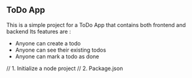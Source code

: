 ## ToDo App

This is a simple project for a ToDo App that contains both frontend and backend
Its features are :

- Anyone can create a todo
- Anyone can see their existing todos
- Anyone can mark a todo as done

// 1. Initialize a node project
// 2. Package.json

